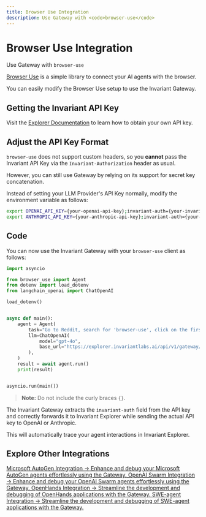 ```yaml
---
title: Browser Use Integration
description: Use Gateway with <code>browser-use</code>
---
```


# Browser Use Integration

<div class='subtitle'>Use Gateway with <code>browser-use</code></div>

[Browser Use](https://github.com/browser-use/browser-use) is a simple library to connect your AI agents with the browser.

You can easily modify the Browser Use setup to use the Invariant Gateway.

## Getting the Invariant API Key

Visit the [Explorer Documentation](https://explorer.invariantlabs.ai/docs/explorer) to learn how to obtain your own API key.

## Adjust the API Key Format

`browser-use` does not support custom headers, so you **cannot** pass the Invariant API Key via the `Invariant-Authorization` header as usual.

However, you can still use Gateway by relying on its support for secret key concatenation.

Instead of setting your LLM Provider's API Key normally, modify the environment variable as follows:

```bash
export OPENAI_API_KEY={your-openai-api-key};invariant-auth={your-invariant-api-key}
export ANTHROPIC_API_KEY={your-anthropic-api-key};invariant-auth={your-invariant-api-key}
```

## Code

You can now use the Invariant Gateway with your `browser-use` client as follows:

```python
import asyncio

from browser_use import Agent
from dotenv import load_dotenv
from langchain_openai import ChatOpenAI

load_dotenv()


async def main():
    agent = Agent(
        task="Go to Reddit, search for 'browser-use', click on the first post and return the first comment.",
        llm=ChatOpenAI(
            model="gpt-4o",
            base_url="https://explorer.invariantlabs.ai/api/v1/gateway/{add-your-dataset-name-here}/openai",
        ),
    )
    result = await agent.run()
    print(result)


asyncio.run(main())
```

> **Note:** Do not include the curly braces `{}`.

The Invariant Gateway extracts the `invariant-auth` field from the API key and correctly forwards it to Invariant Explorer while sending the actual API key to OpenAI or Anthropic.

This will automatically trace your agent interactions in Invariant Explorer.

## Explore Other Integrations

<div class='tiles'>

<a href="../microsoft-autogen" class='tile'>
    <span class='tile-title'>Microsoft AutoGen Integration →</span>
    <span class='tile-description'>Enhance and debug your Microsoft AutoGen agents effortlessly using the Gateway.</span>
</a>

<a href="../openai-swarm" class='tile'>
    <span class='tile-title'>OpenAI Swarm Integration →</span>
    <span class='tile-description'>Enhance and debug your OpenAI Swarm agents effortlessly using the Gateway.</span>
</a>

<a href="../openhands" class='tile'>
    <span class='tile-title'>OpenHands Integration →</span>
    <span class='tile-description'>Streamline the development and debugging of OpenHands applications with the Gateway.</span>
</a>

<a href="../swe-agent" class='tile'>
    <span class='tile-title'>SWE-agent Integration →</span>
    <span class='tile-description'>Streamline the development and debugging of SWE-agent applications with the Gateway.</span>
</a>
</div>
